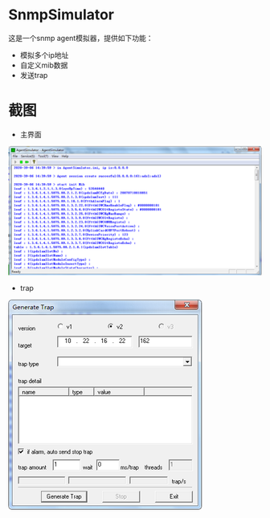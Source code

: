 # SnmpSimulator
这是一个snmp agent模拟器，提供如下功能：
* 模拟多个ip地址
* 自定义mib数据
* 发送trap

# 截图
* 主界面

![主界面](https://github.com/zhongpan/SnmpSimulator/blob/master/screenshots/main.png)

* trap

![trap](https://github.com/zhongpan/SnmpSimulator/blob/master/screenshots/trap.png)
